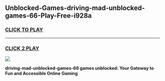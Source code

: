 
## Unblocked-Games-driving-mad-unblocked-games-66-Play-Free-i928a
<h3>
<a href="https://premium76.site?title=driving-mad-unblocked-games-66&ref=20A">CLICK TO PLAY</a></h3>
<hr>

<h3>
<a href="https://premium76.site?title=driving-mad-unblocked-games-66&ref=20A">CLICK 2 PLAY</a>
  
</h3>

<a href="https://premium76.site?title=driving-mad-unblocked-games-66&ref=20A"><img src="https://clearcache.store/games.png"></a>


**driving-mad-unblocked-games-66 games unblocked: Your Gateway to Fun and Accessible Online Gaming**
